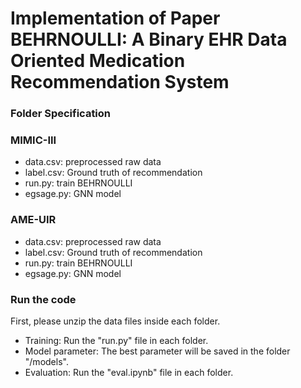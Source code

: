 # Implementation of Paper BEHRNOULLI: A Binary EHR Data Oriented Medication Recommendation System

### Folder Specification


### MIMIC-III
 - data.csv: preprocessed raw data
 - label.csv:  Ground truth of recommendation
 - run.py: train BEHRNOULLI
 - egsage.py: GNN model

### AME-UIR
 - data.csv: preprocessed raw data
 - label.csv:  Ground truth of recommendation
 - run.py: train BEHRNOULLI
 - egsage.py: GNN model

### Run the code
First, please unzip the data files inside each folder.
 - Training: Run the "run.py" file in each folder.
 - Model parameter: The best parameter will be saved in the folder "/models".
 - Evaluation: Run the "eval.ipynb" file in each folder.
